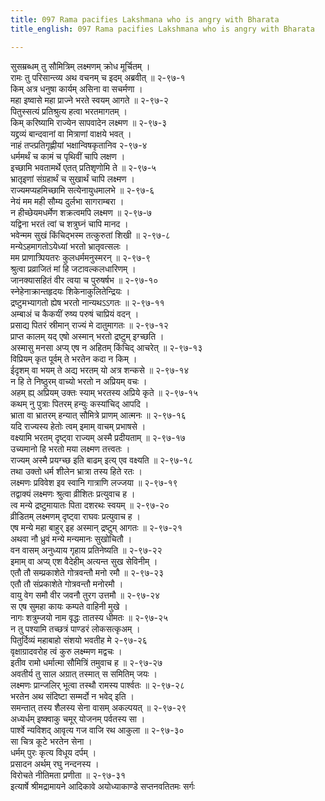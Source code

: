 ```yaml
---
title: 097 Rama pacifies Lakshmana who is angry with Bharata
title_english: 097 Rama pacifies Lakshmana who is angry with Bharata

---
```


<div class="audioEmbed"  caption="श्रीराम-हरिसीताराममूर्ति-घनपाठिभ्यां वचनम्" src="https://archive.org/download/Ramayana-recitation-Sriram-harisItArAmamUrti-Ghanapaati-v2/Kanda_2/Kanda_2_AYK-097-Lakshmana_Pari_Santvanam.mp3"></div>

सुसम्रब्धम् तु सौमित्रिम् लक्ष्मणम् क्रोध मूर्चितम् ।  
रामः तु परिसान्त्व्य अथ वचनम् च इदम् अब्रवीत् ॥ २-९७-१  
किम् अत्र धनुषा कार्यम् असिना वा सचर्मणा ।  
महा इष्वासे महा प्राज्ने भरते स्वयम् आगते ॥ २-९७-२  
पितुस्सत्यं प्रतिश्रुत्य हत्वा भरतमागतम् ।  
किम् करिष्यामि राज्येन सापवादेन लक्ष्मण ॥ २-९७-३  
यद्द्रव्यं बान्दवानां वा मित्राणां वाक्षये भवत् ।  
नाहं तप्त्प्रतिगृह्णीयां भक्षान्विषकृतानिव २-९७-४  
धर्ममर्थं च कामं च पृथिवीं चापि लक्षण ।  
इच्छामि भवतामर्थे एतत् प्रतिशृणोमि ते ॥ २-९७-५  
भ्रातृइणां संग्रहार्थं च सुखार्थं चापि लक्ष्मण ।  
राज्यमप्यहमिच्छामि सत्येनायुधमालभे ॥ २-९७-६  
नेयं मम मही सौम्य दुर्लभा सागराम्बरा ।  
न हीच्छेयमधर्मेण शक्रत्वमपि लक्ष्मण ॥ २-९७-७  
यद्विना भरतं त्वां च शत्रुघ्नं चापि मानद ।  
भवेन्मम सुखं किंचिद्भस्म तत्कुरुतां शिखी ॥ २-९७-८  
मन्येऽहमागतोऽयेध्यां भरतो भ्रातृवत्सलः ।  
मम प्राणात्र्पियतरः कुलधर्ममनुस्मरन् ॥ २-९७-९  
श्रुत्वा प्रव्राजितं मां हि जटावल्कलधारिणम् ।  
जानक्यासहितं वीर त्वया च पुरुषर्षभ ॥ २-९७-१०  
स्नेहेनाक्रान्तहृदयः शिकेनाकुलितेन्द्रियः ।  
द्रष्टुमभ्यागतो ह्येष भरतो नान्यथऽऽगतः ॥ २-९७-११  
अम्बाअं च कैकयीं रुष्य परुषं चाप्रियं वदन् ।  
प्रसाद्य पितरं स्रीमान् राज्यं मे दातुमागतः ॥ २-९७-१२  
प्राप्त कालम् यद् एषो अस्मान् भरतो द्रष्टुम् इग्च्छति ।  
अस्मासु मनसा अप्य् एष न अहितम् किंचिद् आचरेत् ॥ २-९७-१३  
विप्रियम् कृत पूर्वम् ते भरतेन कदा न किम् ।  
ईदृशम् वा भयम् ते अद्य भरतम् यो अत्र शन्कसे ॥ २-९७-१४  
न हि ते निष्ठुरम् वाच्यो भरतो न अप्रियम् वचः ।  
अहम् ह्य् अप्रियम् उक्तः स्याम् भरतस्य अप्रिये कृते ॥ २-९७-१५  
कथम् नु पुत्राः पितरम् हन्युः कस्यांचिद् आपदि ।  
भ्राता वा भ्रातरम् हन्यात् सौमित्रे प्राणम् आत्मनः ॥ २-९७-१६  
यदि राज्यस्य हेतोः त्वम् इमाम् वाचम् प्रभाषसे ।  
वक्ष्यामि भरतम् दृष्ट्वा राज्यम् अस्मै प्रदीयताम् ॥ २-९७-१७  
उच्यमानो हि भरतो मया लक्ष्मण तत्त्वतः ।  
राज्यम् अस्मै प्रयग्च्छ इति बाढम् इत्य् एव वक्ष्यति ॥ २-९७-१८  
तथा उक्तो धर्म शीलेन भ्रात्रा तस्य हिते रतः ।  
लक्ष्मणः प्रविवेश इव स्वानि गात्राणि लज्जया ॥ २-९७-१९  
तद्वाक्यं लक्ष्मणः श्रुत्वा व्रीशितः प्रत्युवाच ह ।  
त्व मन्ये द्रष्टुमायातः पिता दशरथः स्वयम् ॥ २-९७-२०  
व्रीडितम् लक्ष्मणम् दृष्ट्वा राघवः प्रत्युवाच ह ।  
एष मन्ये महा बाहुर् इह अस्मान् द्रष्टुम् आगतः ॥ २-९७-२१  
अथवा नौ ध्रुवं मन्ये मन्यमानः सुखोचितौ ।  
वन वासम् अनुध्याय गृहाय प्रतिनेष्यति ॥ २-९७-२२  
इमाम् वा अप्य् एश वैदेहीम् अत्यन्त सुख सेविनीम् ।  
एतौ तौ सम्प्रकाशेते गोत्रवन्तौ मनो रमौ ॥ २-९७-२३  
एतौ तौ संप्रकाशेते गोत्रवन्तौ मनोरमौ ।  
वायु वेग समौ वीर जवनौ तुरग उत्तमौ ॥ २-९७-२४  
स एष सुमहा कायः कम्पते वाहिनी मुखे ।  
नागः शत्रुम्जयो नाम वृद्धः तातस्य धीमतः ॥ २-९७-२५  
न तु पश्यामि तच्छत्रं पाण्डरं लोकसत्कृअम् ।  
पितुर्दिव्यं महाबाहो संशयो भवतीह मे २-९७-२६  
वृक्षाग्रादवरोह त्वं कुरु लक्ष्म्मण मद्वचः ।  
इतीव रामो धर्मात्मा सौमित्रिं तमुवाच ह ॥ २-९७-२७  
अवतीर्य तु साल अग्रात् तस्मात् स समितिम् जयः ।  
लक्ष्मणः प्रान्जलिर् भूत्वा तस्थौ रामस्य पार्श्वतः ॥ २-९७-२८  
भरतेन अथ संदिष्टा सम्मर्दो न भवेद् इति ।  
समन्तात् तस्य शैलस्य सेना वासम् अकल्पयत् ॥ २-९७-२९  
अध्यर्धम् इष्क्वाकु चमूर् योजनम् पर्वतस्य सा ।  
पार्श्वे न्यविशद् आवृत्य गज वाजि रथ आकुला ॥ २-९७-३०  
सा चित्र कूटे भरतेन सेना ।  
धर्मम् पुरः कृत्य विधूय दर्पम् ।  
प्रसादन अर्थम् रघु नन्दनस्य ।  
विरोचते नीतिमता प्रणीता ॥ २-९७-३१  
इत्यार्षे श्रीमद्रामायने आदिकावे अयोध्याकाण्डे सप्तनवतितमः सर्गः
